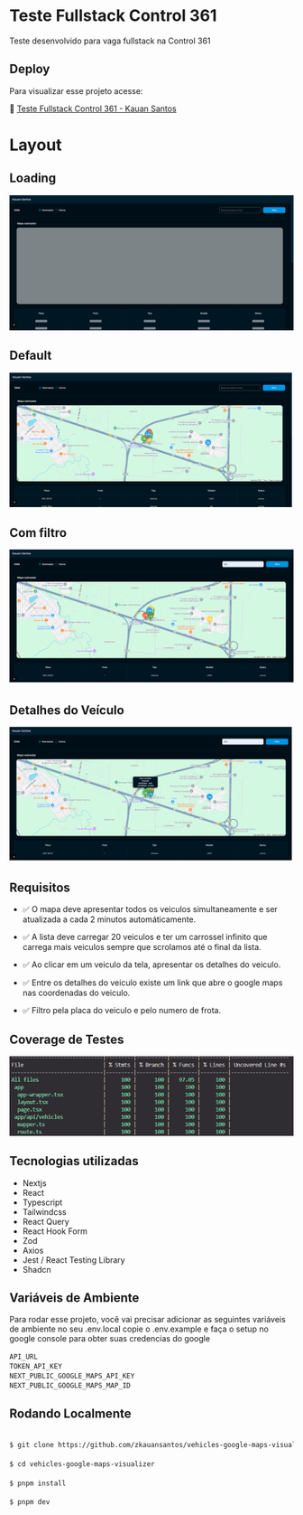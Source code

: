 # Teste Fullstack Control 361

Teste desenvolvido para vaga fullstack na Control 361

## Deploy

Para visualizar esse projeto acesse:

📍 <a href="#" target="_blank" > Teste Fullstack Control 361 - Kauan Santos</a>

# Layout

## Loading

[<img src="./public/screens/loading.png"/>]()

## Default
[<img src="./public/screens/default.png"/>]()

## Com filtro
[<img src="./public/screens/filter.png"/>]()

## Detalhes do Veículo
[<img src="./public/screens/vehicle-details.png"/>]()


## Requisitos

- ✅ O mapa deve apresentar todos os veiculos simultaneamente e ser atualizada a cada 2 minutos automáticamente.

- ✅ A lista deve carregar 20 veiculos e ter um carrossel infinito que carrega mais veiculos sempre que scrolamos até o final da lista.

- ✅ Ao clicar em um veiculo da tela, apresentar os detalhes do veiculo.

- ✅ Entre os detalhes do veiculo existe um link que abre o google maps nas coordenadas do veiculo.

- ✅ Filtro pela placa do veiculo e pelo numero de frota.


## Coverage de Testes

[<img src="./public/screens/coverage.png"/>]()


## Tecnologias utilizadas

- Nextjs
- React
- Typescript
- Tailwindcss
- React Query
- React Hook Form
- Zod
- Axios
- Jest / React Testing Library
- Shadcn

## Variáveis de Ambiente

Para rodar esse projeto, você vai precisar adicionar as seguintes variáveis de ambiente no seu .env.local copie o .env.example e faça o setup no google console para obter suas credencias do google

`API_URL` <br/>
`TOKEN_API_KEY` <br/>
`NEXT_PUBLIC_GOOGLE_MAPS_API_KEY` <br/>
`NEXT_PUBLIC_GOOGLE_MAPS_MAP_ID`

## Rodando Localmente

```bash

$ git clone https://github.com/zkauansantos/vehicles-google-maps-visualizer.git

$ cd vehicles-google-maps-visualizer

$ pnpm install

$ pnpm dev
```
